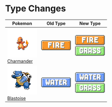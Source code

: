 # Type Changes

| Pokemon                                                                                | Old Type                            | New Type                                                          |
| -------------------------------------------------------------------------------------- | ----------------------------------- | ----------------------------------------------------------------- |
| ![charmander](img/pokemon/004.png)<br/>[Charmander](/deployment-test-wiki/pokemon/004) | ![fire](img/types/fire.png) <br/>   | ![fire](img/types/fire.png) <br/> ![grass](img/types/grass.png)   |
| ![blastoise](img/pokemon/009.png)<br/>[Blastoise](/deployment-test-wiki/pokemon/009)   | ![water](img/types/water.png) <br/> | ![water](img/types/water.png) <br/> ![grass](img/types/grass.png) |